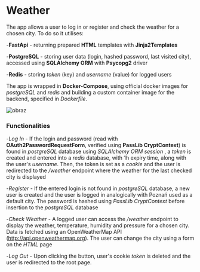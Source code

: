 # Weather
The app allows a user to log in or register and check the weather for a chosen city. To do so it utilises:

-**FastApi** - returning prepared **HTML** templates with **Jinja2Templates**

-**PostgreSQL** - storing user data (login, hashed password, last visited city), accessed using **SQLAlchemy ORM** with **Psycopg2** driver

-**Redis** - storing *token* (key) and *username* (value) for logged users

The app is wrapped in **Docker-Compose**, using official docker images for *postgreSQL* and *redis* and building a custom container image for the backend, specified in *Dockerfile*.

![obraz](https://user-images.githubusercontent.com/102622810/177599751-bcae634b-9541-43fc-8caa-8094221b0a70.png)

### Functionalities
-*Log In* - If the login and password (read with **OAuth2PasswordRequestForm**, verified using **PassLib CryptContext**) is found in *postgreSQL* database using *SQLAlchemy ORM session* , a *token* is created and entered into a *redis* database, with 1h expiry time, along with the user's *username*. Then, the token is set as a *cookie* and the user is redirected to the */weather* endpoint where the weather for the last checked city is displayed

-*Register* - If the entered login is not found in *postgreSQL* database, a new user is created and the user is logged in analogically with Poznań used as a default city. The password is hashed using *PassLib CryptContext* before insertion to the *postgreSQL* database

-*Check Weather* - A logged user can access the */weather* endpoint to display the weather, temperature, humidity and pressure for a chosen city. Data is fetched using an OpenWeatherMap API (http://api.openweathermap.org). The user can change the city using a form on the *HTML* page

-*Log Out* - Upon clicking the button, user's cookie *token* is deleted and the user is redirected to the root page.
